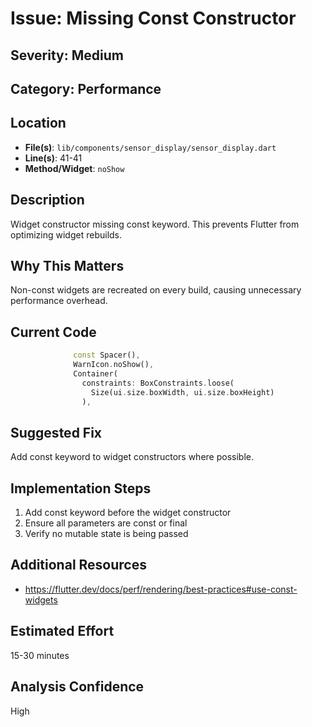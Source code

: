 # Issue: Missing Const Constructor

## Severity: Medium

## Category: Performance

## Location
- **File(s)**: `lib/components/sensor_display/sensor_display.dart`
- **Line(s)**: 41-41
- **Method/Widget**: `noShow`

## Description
Widget constructor missing const keyword. This prevents Flutter from optimizing widget rebuilds.

## Why This Matters
Non-const widgets are recreated on every build, causing unnecessary performance overhead.

## Current Code
```dart
              const Spacer(),
              WarnIcon.noShow(),
              Container(
                constraints: BoxConstraints.loose(
                  Size(ui.size.boxWidth, ui.size.boxHeight)
                ),
```

## Suggested Fix
Add const keyword to widget constructors where possible.

## Implementation Steps
1. Add const keyword before the widget constructor
2. Ensure all parameters are const or final
3. Verify no mutable state is being passed

## Additional Resources
- https://flutter.dev/docs/perf/rendering/best-practices#use-const-widgets

## Estimated Effort
15-30 minutes

## Analysis Confidence
High
